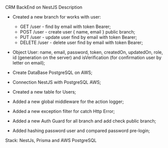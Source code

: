 CRM BackEnd on NestJS Description

- Created a new branch for works with user:
  - GET /user - find by email with token Bearer;
  - POST /user - create user { name, email } public branch;
  - PUT /user - update user find by email with token Bearer;
  - DELETE /user - delete user find by email with token Bearer;
- Object User: name, email, password, token, createdOn, updatedOn, role, id (generation on the server) and isVerification (for confirmation user by letter on email);

- Create DataBase PostgreSQL on AWS;
- Connection NestJS with PostgreSQL AWS;
- Created a new table for Users;

- Added a new global middleware for the action logger;
- Added a new exception filter for catch Http Error;
- Added a new Auth Guard for all branch and add check public branch;
- Added hashing password user and compared password pre-login;

Stack: NestJs, Prisma and AWS PostgreSQL